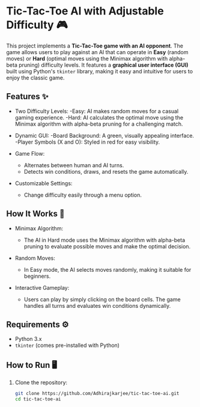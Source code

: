 # Tic-Tac-Toe AI with Adjustable Difficulty 🎮

This project implements a **Tic-Tac-Toe game with an AI opponent**. The game allows users to play against an AI that can operate in **Easy** (random moves) or **Hard** (optimal moves using the Minimax algorithm with alpha-beta pruning) difficulty levels. It features a **graphical user interface (GUI)** built using Python's `tkinter` library, making it easy and intuitive for users to enjoy the classic game.

## Features ✨

- Two Difficulty Levels:
  -Easy: AI makes random moves for a casual gaming experience.
  -Hard: AI calculates the optimal move using the Minimax algorithm with alpha-beta pruning for a challenging match.
  
- Dynamic GUI:
  -Board Background: A green, visually appealing interface.
  -Player Symbols (X and O): Styled in red for easy visibility.

- Game Flow:
  - Alternates between human and AI turns.
  - Detects win conditions, draws, and resets the game automatically.

- Customizable Settings:
  - Change difficulty easily through a menu option.

## How It Works 🧠

- Minimax Algorithm: 
  - The AI in Hard mode uses the Minimax algorithm with alpha-beta pruning to evaluate possible moves and make the optimal decision.
  
- Random Moves: 
  - In Easy mode, the AI selects moves randomly, making it suitable for beginners.

- Interactive Gameplay:
  - Users can play by simply clicking on the board cells. The game handles all turns and evaluates win conditions dynamically.

## Requirements ⚙️

- Python 3.x
- `tkinter` (comes pre-installed with Python)

## How to Run 🖥️

1. Clone the repository:
   ```bash
   git clone https://github.com/Adhirajkarjee/tic-tac-toe-ai.git
   cd tic-tac-toe-ai
